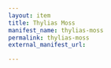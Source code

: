 ```yaml
---
layout: item
title: Thylias Moss
manifest_name: thylias-moss
permalink: thylias-moss
external_manifest_url: 

---
```

<!-- Add an essay or interpretive material below this line,
using HTML or markdown.  Do not modify this file above this line -->
